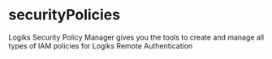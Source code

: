 # securityPolicies
Logiks Security Policy Manager gives you the tools to create and manage all types of IAM policies for Logiks Remote Authentication
